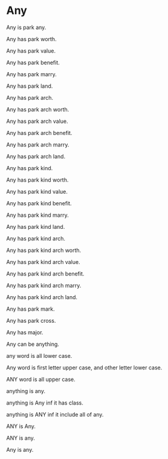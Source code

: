 # Any

Any is park any.

Any has park worth.

Any has park value.

Any has park benefit.

Any has park marry.

Any has park land.

Any has park arch.

Any has park arch worth.

Any has park arch value.

Any has park arch benefit.

Any has park arch marry.

Any has park arch land.

Any has park kind.

Any has park kind worth.

Any has park kind value.

Any has park kind benefit.

Any has park kind marry.

Any has park kind land.

Any has park kind arch.

Any has park kind arch worth.

Any has park kind arch value.

Any has park kind arch benefit.

Any has park kind arch marry.

Any has park kind arch land.

Any has park mark.

Any has park cross.

Any has major.

Any can be anything.

any word is all lower case.

Any word is first letter upper case, and other letter lower case.

ANY word is all upper case.

anything is any.

anything is Any inf it has class.

anything is ANY inf it include all of any.

ANY is Any.

ANY is any.

Any is any.